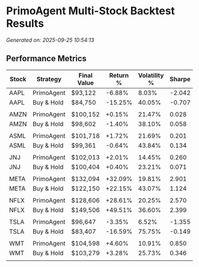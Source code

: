# PrimoAgent Multi-Stock Backtest Results

*Generated on: 2025-09-25 10:54:13*

## Performance Metrics

| Stock | Strategy | Final Value | Return % | Volatility % | Sharpe | Max DD % | Trades |
|-------|----------|-------------|----------|--------------|--------|----------|--------|
| AAPL | PrimoAgent | $93,122 | -6.88% | 8.03% | -2.042 | 9.82% | 36 |
| AAPL | Buy & Hold | $84,750 | -15.25% | 40.05% | -0.707 | 29.76% | 1 |
| | | | | | | | |
| AMZN | PrimoAgent | $100,152 | +0.15% | 21.47% | 0.028 | 18.07% | 25 |
| AMZN | Buy & Hold | $98,602 | -1.40% | 38.10% | 0.058 | 30.79% | 1 |
| | | | | | | | |
| ASML | PrimoAgent | $101,718 | +1.72% | 21.69% | 0.201 | 8.23% | 28 |
| ASML | Buy & Hold | $99,361 | -0.64% | 43.84% | 0.134 | 19.13% | 1 |
| | | | | | | | |
| JNJ | PrimoAgent | $102,013 | +2.01% | 14.45% | 0.260 | 7.62% | 46 |
| JNJ | Buy & Hold | $100,404 | +0.40% | 23.21% | 0.071 | 12.83% | 1 |
| | | | | | | | |
| META | PrimoAgent | $132,094 | +32.09% | 19.81% | 2.901 | 8.98% | 27 |
| META | Buy & Hold | $122,150 | +22.15% | 43.07% | 1.124 | 34.03% | 1 |
| | | | | | | | |
| NFLX | PrimoAgent | $128,606 | +28.61% | 20.25% | 2.570 | 12.13% | 20 |
| NFLX | Buy & Hold | $149,506 | +49.51% | 36.60% | 2.399 | 19.01% | 1 |
| | | | | | | | |
| TSLA | PrimoAgent | $96,647 | -3.35% | 6.52% | -1.355 | 7.72% | 33 |
| TSLA | Buy & Hold | $83,407 | -16.59% | 75.75% | -0.149 | 47.84% | 1 |
| | | | | | | | |
| WMT | PrimoAgent | $104,598 | +4.60% | 10.91% | 0.850 | 4.52% | 43 |
| WMT | Buy & Hold | $103,279 | +3.28% | 25.73% | 0.346 | 14.11% | 1 |
| | | | | | | | |